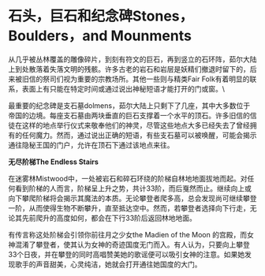 # 石头，巨石和纪念碑Stones，Boulders，and Mounments

从几乎被丛林覆盖的雕像碎片，到刻有符文的巨石，再到竖立的石环阵，茹尔大陆上到处散落着失落文明的残骸。许多古老的岩石和岩层是妖精们撤退时留下的，后来被旧信的祭司们视为重要的宗教场所。其他一些则与精类Fair
Folk有着明显的联系，表面上有只能在特定时间或通过说出神秘短语才能打开的门或窗。\

最重要的纪念碑是支石墓dolmens，茹尔大陆上只剩下了几座，其中大多数位于帝国的边境。每座支石墓由两块垂直的巨石支撑着一个水平的顶石。许多旧信的信徒在这样的地点举行仪式来敬奉他们的神灵，尽管这些地点大多已经失去了曾经拥有的任何魔力。然而，通过说出正确的短语，有些支石墓可以被唤醒，可能会揭示通往隐秘王国的门户，允许在顶石下通过该地点来往。

**无尽阶梯The Endless Stairs**

在迷雾林Mistwood中，一处被岩石和碎石环绕的阶梯自林地地面拔地而起。对任何看到阶梯的人而言，阶梯呈上升之势，共计33阶，而后戛然而止。继续向上或向下攀爬阶梯将会揭示其魔法的本质。无论攀登者爬多高，总会发现尚可继续攀登一阶，从而使得生物不断攀升，直至抵达空中。然而，若攀登者选择向下行走，无论其先前爬升的高度如何，都会在下行33阶后返回林地地面。

有传言称这处阶梯会引领你前往月之少女the Madien of the Moon
的宫殿，而女神混淆了攀登者，使其认为女神的奇迹国度无门而入。有人认为，只要向上攀登33个日夜，并在攀登的同时高唱赞美她的歌谣便可以吸引女神的注意。如果她发现歌手的声音甜美，心灵纯洁，她就会打开通往她国度的大门。
